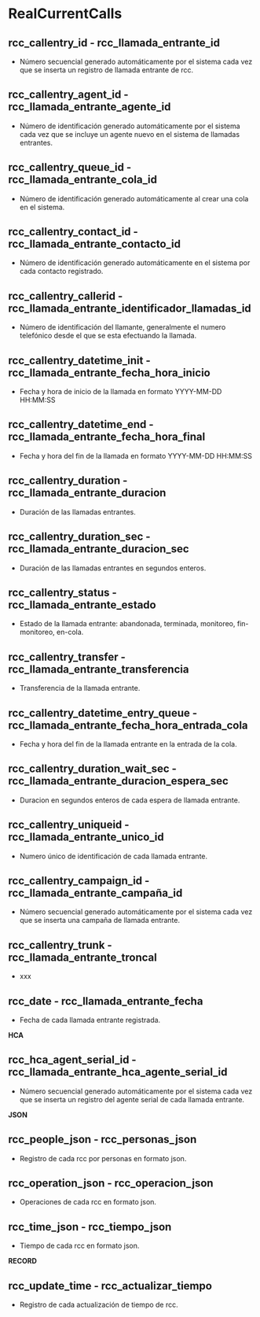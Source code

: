 # RealCurrentCalls

## rcc_callentry_id - rcc_llamada_entrante_id
* Número secuencial generado automáticamente por el sistema cada vez que se inserta un registro de llamada entrante de rcc.

## rcc_callentry_agent_id - rcc_llamada_entrante_agente_id
* Número de identificación generado automáticamente por el sistema cada vez que se incluye un agente nuevo en el sistema de llamadas entrantes. 

## rcc_callentry_queue_id - rcc_llamada_entrante_cola_id
* Número de identificación generado automáticamente al crear una cola en el sistema.

## rcc_callentry_contact_id - rcc_llamada_entrante_contacto_id 
* Número de identificación generado automáticamente en el sistema por cada contacto registrado.

## rcc_callentry_callerid - rcc_llamada_entrante_identificador_llamadas_id
* Número de identificación del llamante, generalmente el numero telefónico desde el que se esta efectuando la llamada.

## rcc_callentry_datetime_init - rcc_llamada_entrante_fecha_hora_inicio
* Fecha y hora de inicio de la llamada en formato YYYY-MM-DD HH:MM:SS

## rcc_callentry_datetime_end - rcc_llamada_entrante_fecha_hora_final
* Fecha y hora del fin de la llamada en formato YYYY-MM-DD HH:MM:SS

## rcc_callentry_duration - rcc_llamada_entrante_duracion
* Duración de las llamadas entrantes.

## rcc_callentry_duration_sec - rcc_llamada_entrante_duracion_sec
* Duración de las llamadas entrantes en segundos enteros.

## rcc_callentry_status - rcc_llamada_entrante_estado
* Estado de la llamada entrante: abandonada, terminada, monitoreo, fin-monitoreo, en-cola.

## rcc_callentry_transfer - rcc_llamada_entrante_transferencia
* Transferencia de la llamada entrante.

## rcc_callentry_datetime_entry_queue - rcc_llamada_entrante_fecha_hora_entrada_cola
* Fecha y hora del fin de la llamada entrante en la entrada de la cola.

## rcc_callentry_duration_wait_sec - rcc_llamada_entrante_duracion_espera_sec
* Duracion en segundos enteros de cada espera de llamada entrante.

## rcc_callentry_uniqueid - rcc_llamada_entrante_unico_id
* Numero único de identificación de cada llamada entrante.

## rcc_callentry_campaign_id - rcc_llamada_entrante_campaña_id
* Número secuencial generado automáticamente por el sistema cada vez que se inserta una campaña de llamada entrante.

## rcc_callentry_trunk - rcc_llamada_entrante_troncal
* xxx

## rcc_date - rcc_llamada_entrante_fecha
* Fecha de cada llamada entrante registrada.

__HCA__	

## rcc_hca_agent_serial_id - rcc_llamada_entrante_hca_agente_serial_id
* Número secuencial generado automáticamente por el sistema cada vez que se inserta un registro del agente  serial de cada llamada entrante.

__JSON__	

## rcc_people_json - rcc_personas_json
* Registro de cada rcc por personas en formato json.

## rcc_operation_json - rcc_operacion_json
* Operaciones de cada rcc en formato json.

## rcc_time_json - rcc_tiempo_json
* Tiempo de cada rcc en formato json.

__RECORD__	

## rcc_update_time - rcc_actualizar_tiempo
* Registro de cada actualización de tiempo de rcc.

